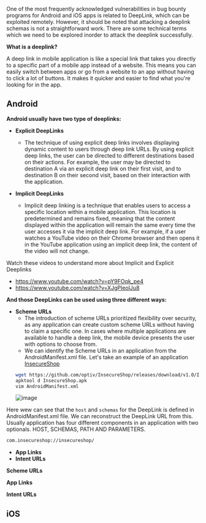 One of the most frequently acknowledged vulnerabilities in bug bounty programs for Android and iOS apps is related to DeepLink, which can be exploited remotely. However, it should be noted that attacking a deeplink schemas is not a straightforward work. There are some technical terms which we need to be explored inorder to attack the deeplink successfully.

**What is a deeplink?**

A deep link in mobile application is like a special link that takes you directly to a specific part of a mobile app instead of a website. This means you can easily switch between apps or go from a website to an app without having to click a lot of buttons. It makes it quicker and easier to find what you're looking for in the app. 

## Android
**Android usually have two type of deeplinks:**
- **Explicit DeepLinks**
  - The technique of using explicit deep links involves displaying dynamic content to users through deep link URLs. By using explicit deep links, the user can be directed to different destinations based on their actions. For example, the user may be directed to destination A via an explicit deep link on their first visit, and to destination B on their second visit, based on their interaction with the application.

- **Implicit DeepLinks**
  - Implicit deep linking is a technique that enables users to access a specific location within a mobile application. This location is predetermined and remains fixed, meaning that the content displayed within the application will remain the same every time the user accesses it via the implicit deep link. For example, if a user watches a YouTube video on their Chrome browser and then opens it in the YouTube application using an implicit deep link, the content of the video will not change.

Watch these videos to understand more about Implicit and Explicit Deeplinks
  - https://www.youtube.com/watch?v=pY9FOqk_pe4
  - https://www.youtube.com/watch?v=XJgPIeolJu8
  
**And those DeepLinks can be used using three different ways:**
- **Scheme URLs** 
  - The introduction of scheme URLs prioritized flexibility over security, as any application can create custom scheme URLs without having to claim a specific one. In cases where multiple applications are available to handle a deep link, the mobile device presents the user with options to choose from.
  - We can identify the Scheme URLs in an application from the AndroidManifest.xml file. Let's take an example of an application [InsecureShop](https://github.com/optiv/InsecureShop/releases/download/v1.0/InsecureShop.apk)
  ```bash
  wget https://github.com/optiv/InsecureShop/releases/download/v1.0/InsecureShop.apk
  apktool d InsecureShop.apk
  vim AndroidManifest.xml
  ```
  ![image](https://user-images.githubusercontent.com/47778874/219850400-96732f54-3726-457e-a4bf-92c2e9a3bc44.png)

Here wew can see that the `host` and `schemas` for the DeepLink is defined in AndroidManifest.xml file. We can reconstruct the DeepLink URL from this. Usually application has four different components in an application with two optionals. HOST, SCHEMAS, PATH AND PARAMETERS.
```bash
com.insecureshop://insecureshop/
```

- **App Links** 
- **Intent URLs** 

**Scheme URLs**

**App Links**

**Intent URLs**

## iOS

